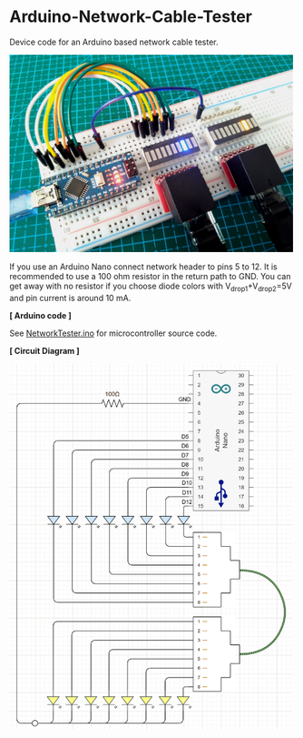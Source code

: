 # Arduino-Network-Cable-Tester
Device code for an Arduino based network cable tester.

<img src="img/ET4_VIEW.jpg" width="500">

If you use an Arduino Nano connect network header to pins 5 to 12.
It is recommended to use a 100 ohm resistor in the return path to GND.
You can get away with no resistor if you choose diode colors with V<sub>drop1</sub>+V<sub>drop2</sub>=5V and pin current is around 10 mA.

**[ Arduino code ]**

See [NetworkTester.ino](NetworkTester.ino) for microcontroller source code.

**[ Circuit Diagram ]**

<img src="img/Circuito_NetworkTester.png" width="500">
